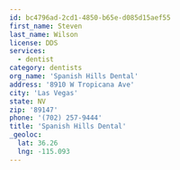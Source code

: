 ```yaml
---
id: bc4796ad-2cd1-4850-b65e-d085d15aef55
first_name: Steven
last_name: Wilson
license: DDS
services:
  - dentist
category: dentists
org_name: 'Spanish Hills Dental'
address: '8910 W Tropicana Ave'
city: 'Las Vegas'
state: NV
zip: '89147'
phone: '(702) 257-9444'
title: 'Spanish Hills Dental'
_geoloc:
  lat: 36.26
  lng: -115.093
---
```

